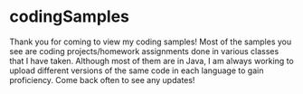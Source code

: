 # codingSamples
Thank you for coming to view my coding samples! Most of the samples you see are coding projects/homework assignments done in various classes that I have taken. Although most of them are in Java, I am always working to upload different versions of the same code in each language to gain proficiency. Come back often to see any updates!

